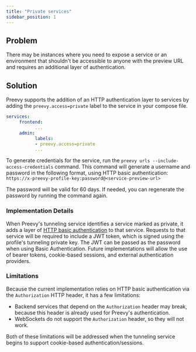 ```yaml
---
title: "Private services"
sidebar_position: 1
---
```


## Problem

There may be instances where you need to expose a service or an environment that shouldn't be accessible to anyone with the preview URL and requires an additional layer of authentication.

## Solution

Preevy supports the addition of an HTTP authentication layer to services by adding the `preevy.access=private` label to the service in your compose file.

```yaml
services:
     frontend:
           ...
     admin:
           labels:
           - preevy.access=private
           ...
```

To generate credentials for the service, run the `preevy urls --include-access-credentials` command. This command will generate a username and password in the following format, using HTTP basic authentication: `https://x-preevy-profile-key:password@<service-preview-url>`

The password will be valid for 60 days. If needed, you can regenerate the password by running the command again.

### Implementation Details

When Preevy's tunneling service identifies a service marked as private, it adds a layer of [HTTP basic authentication](https://developer.mozilla.org/en-US/docs/Web/HTTP/Authentication) to that service.
Requests to that service will be required to include a JWT token, which is signed using the profile's tunneling private key.
The JWT can be passed as the password when using Basic Authentication.
Future implementations will allow the use of bearer tokens, cookie-based sessions, and external authentication providers.

### Limitations

Because the current implementation relies on HTTP basic authentication via the `Authorization` HTTP header, it has a few limitations:

- Backend services that depend on the `Authorization` header may break, because this header is already used for Preevy's authentication.
- WebSockets do not support the `Authorization` header, so they will not work.

Both of these limitations will be addressed when the tunneling service begins to support cookie-based authentication/sessions.